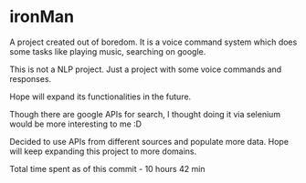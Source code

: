 # ironMan

A project created out of boredom. It is a voice command system which does some tasks like playing music, searching on google.

This is not a NLP project. Just a project with some voice commands and responses.

Hope will expand its functionalities in the future.

Though there are google APIs for search, I thought doing it via selenium would be more interesting to me :D

Decided to use APIs from different sources and populate more data. Hope will keep expanding this project to more domains.

Total time spent as of this commit - 10 hours 42 min
